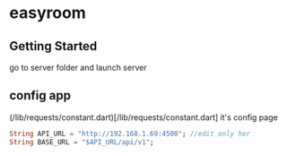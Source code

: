 # easyroom


## Getting Started

go to server folder and launch server

## config app

(/lib/requests/constant.dart)[/lib/requests/constant.dart] it's config page

`````dart
String API_URL = "http://192.168.1.69:4500"; //edit only her
String BASE_URL = "$API_URL/api/v1";
`````